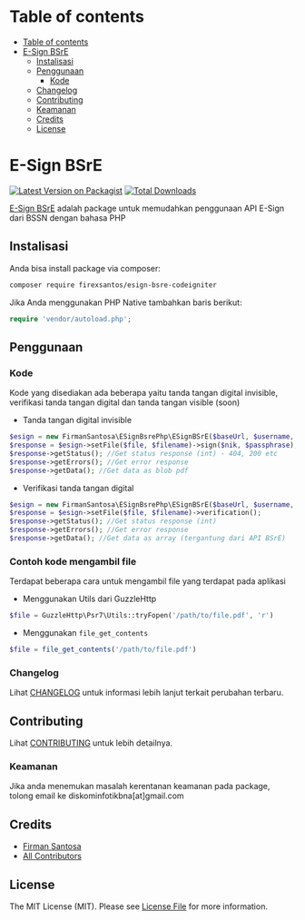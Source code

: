 Table of contents
=================
<!--ts-->
   * [Table of contents](#table-of-contents)
   * [E-Sign BSrE](#e-sign-bsre)
      * [Instalisasi](#instalisasi)
      * [Penggunaan](#penggunaan)
        * [Kode](#kode)
      * [Changelog](#changelog)
      * [Contributing](#contributing)
      * [Keamanan](#keamanan)
      * [Credits](#credits)
      * [License](#license)
<!--te-->

# E-Sign BSrE

[![Latest Version on Packagist](https://img.shields.io/packagist/v/diskominfotik-banda-aceh/e-sign-bsre-php.svg?style=flat-square)](https://packagist.org/packages/firexsantos/esign-bsre-codeigniter)
[![Total Downloads](https://img.shields.io/packagist/dt/diskominfotik-banda-aceh/e-sign-bsre-php.svg?style=flat-square)](https://packagist.org/packages/firexsantos/esign-bsre-codeigniter)
<!--![GitHub Actions](https://github.com/firexsantos/esign-bsre-codeigniter/actions/workflows/main.yml/badge.svg)-->

[E-Sign BSrE](https://bsre.bssn.go.id/) adalah package untuk memudahkan penggunaan API E-Sign dari BSSN dengan bahasa PHP

## Instalisasi

Anda bisa install package via composer:

```bash
composer require firexsantos/esign-bsre-codeigniter
```
Jika Anda menggunakan PHP Native tambahkan baris berikut:
```php
require 'vendor/autoload.php';
```

## Penggunaan

### Kode
Kode yang disediakan ada beberapa yaitu tanda tangan digital invisible, verifikasi tanda tangan digital dan tanda tangan visible (soon)

- Tanda tangan digital invisible 
```php
$esign = new FirmanSantosa\ESignBsrePhp\ESignBSrE($baseUrl, $username, $password);
$response = $esign->setFile($file, $filename)->sign($nik, $passphrase);
$response->getStatus(); //Get status response (int) - 404, 200 etc
$response->getErrors(); //Get error response
$response->getData(); //Get data as blob pdf
```

- Verifikasi tanda tangan digital  
```php
$esign = new FirmanSantosa\ESignBsrePhp\ESignBSrE($baseUrl, $username, $password);
$response = $esign->setFile($file, $filename)->verification();
$response->getStatus(); //Get status response (int)
$response->getErrors(); //Get error response
$response->getData(); //Get data as array (tergantung dari API BSrE)
```

### Contoh kode mengambil file
Terdapat beberapa cara untuk mengambil file yang terdapat pada aplikasi

- Menggunakan Utils dari GuzzleHttp
```php
$file = GuzzleHttp\Psr7\Utils::tryFopen('/path/to/file.pdf', 'r')
```

- Menggunakan `file_get_contents`
```php
$file = file_get_contents('/path/to/file.pdf')
```

<!--### Testing

```bash
composer test
```
-->

### Changelog

Lihat [CHANGELOG](CHANGELOG.md) untuk informasi lebih lanjut terkait perubahan terbaru.

## Contributing

Lihat [CONTRIBUTING](CONTRIBUTING.md) untuk lebih detailnya.

### Keamanan

Jika anda menemukan masalah kerentanan keamanan pada package, tolong email ke diskominfotikbna[at]gmail.com

## Credits

-   [Firman Santosa](https://github.com/firexsantos)
-   [All Contributors](../../contributors)

## License

The MIT License (MIT). Please see [License File](LICENSE.md) for more information.
